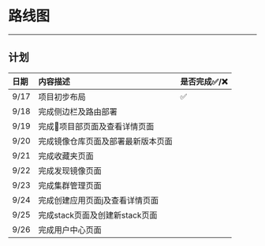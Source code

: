 # 路线图
---

## 计划

|日期|内容描述|是否完成:white_check_mark:/:x:|
|:--|:--|:--|
|9/17|项目初步布局|:white_check_mark:|
|9/18|完成侧边栏及路由部署||
|9/19|完成项目部页面及查看详情页面||
|9/20|完成镜像仓库页面及部署最新版本页面||
|9/21|完成收藏夹页面||
|9/22|完成发现镜像页面||
|9/23|完成集群管理页面||
|9/24|完成创建应用页面j及查看详情页面||
|9/25|完成stack页面及创建新stack页面||
|9/26|完成用户中心页面||
